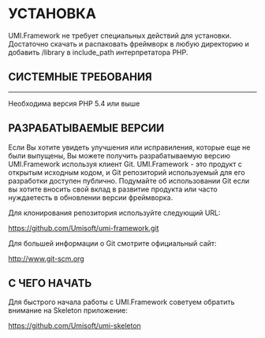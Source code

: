 # УСТАНОВКА

UMI.Framework не требует специальных действий для установки. Достаточно
скачать и распаковать фреймворк в любую директорию и добавить /library
в include_path интерпретатора PHP.

## СИСТЕМНЫЕ ТРЕБОВАНИЯ
-------------------

Необходима версия PHP 5.4 или выше

## РАЗРАБАТЫВАЕМЫЕ ВЕРСИИ

Если Вы хотите увидеть улучшения или исправиления, которые еще не были выпущены,
Вы можете получить разрабатываемую версию UMI.Framework используя клиент Git.
UMI.Framework - это продукт с открытым исходным кодом, и
Git репозиторий используемый для его разработки доступен публично.
Подумайте об использовании Git если вы хотите вносить свой вклад в развитие продукта
или часто нуждаетесть в обновлении версии фреймворка.

Для клонирования репозитория используйте следующий URL:

https://github.com/Umisoft/umi-framework.git

Для большей информации о Git смотрите официальный сайт:

http://www.git-scm.org

## С ЧЕГО НАЧАТЬ

Для быстрого начала работы с UMI.Framework советуем обратить внимание на
Skeleton приложение:

https://github.com/Umisoft/umi-skeleton
